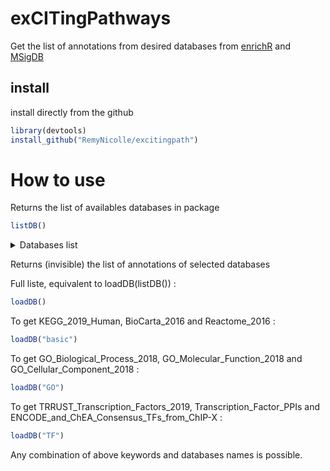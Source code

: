 # exCITingPathways

Get the list of annotations from desired databases from [enrichR](https://amp.pharm.mssm.edu/Enrichr/#stats) and [MSigDB](http://software.broadinstitute.org/gsea/msigdb/index.jsp)

## install
install directly from the github
```R
library(devtools)
install_github("RemyNicolle/excitingpath")
```

# How to use

Returns the list of availables databases in package
```R
listDB()
```

<details>
  <summary>Databases list</summary>
  
 [1] "Achilles_fitness_decrease"                         "Achilles_fitness_increase"                         "Aging_Perturbations_from_GEO_down"                
  [4] "Aging_Perturbations_from_GEO_up"                   "Allen_Brain_Atlas_down"                            "Allen_Brain_Atlas_up"                             
  [7] "ARCHS4_IDG_Coexp"                                  "ARCHS4_Kinases_Coexp"                              "ARCHS4_TFs_Coexp"                                 
 [10] "BioCarta_2016"                                     "BioPlex_2017"                                      "c1.all.v6.2.symbols.gmt"                          
 [13] "c2.all.v6.2.symbols.gmt"                           "c3.all.v6.2.symbols.gmt"                           "c4.all.v6.2.symbols.gmt"                          
 [16] "c5.all.v6.2.symbols.gmt"                           "c6.all.v6.2.symbols.gmt"                           "c7.all.v6.2.symbols.gmt"                          
 [19] "Cancer_Cell_Line_Encyclopedia"                     "ChEA_2016"                                         "Chromosome_Location"                              
 [22] "Chromosome_Location_hg19"                          "dbGaP"                                             "DepMap_WG_CRISPR_Screens_Broad_CellLines_2019"    
 [25] "DepMap_WG_CRISPR_Screens_Sanger_CellLines_2019"    "Disease_Perturbations_from_GEO_down"               "Disease_Perturbations_from_GEO_up"                
 [28] "Disease_Signatures_from_GEO_down_2014"             "Disease_Signatures_from_GEO_up_2014"               "Drug_Perturbations_from_GEO_2014"                 
 [31] "Drug_Perturbations_from_GEO_down"                  "Drug_Perturbations_from_GEO_up"                    "DSigDB"                                           
 [34] "ENCODE_and_ChEA_Consensus_TFs_from_ChIP-X"         "ENCODE_Histone_Modifications_2015"                 "ENCODE_TF_ChIP-seq_2015"                          
 [37] "Enrichr_Libraries_Most_Popular_Genes"              "Enrichr_Submissions_TF-Gene_Coocurrence"           "Epigenomics_Roadmap_HM_ChIP-seq"                  
 [40] "GeneSigDB"                                         "Genome_Browser_PWMs"                               "GO_Biological_Process_2018"                       
 [43] "GO_Cellular_Component_2018"                        "GO_Molecular_Function_2018"                        "GWAS_Catalog_2019"                                
 [46] "HMDB_Metabolites"                                  "Human_Gene_Atlas"                                  "Human_Phenotype_Ontology"                         
 [49] "HumanCyc_2016"                                     "huMAP"                                             "InterPro_Domains_2019"                            
 [52] "KEA_2015"                                          "KEGG_2019_Human"                                   "Kinase_Perturbations_from_GEO_down"               
 [55] "Kinase_Perturbations_from_GEO_up"                  "Ligand_Perturbations_from_GEO_down"                "Ligand_Perturbations_from_GEO_up"                 
 [58] "LINCS_L1000_Chem_Pert_down"                        "LINCS_L1000_Chem_Pert_up"                          "LINCS_L1000_Kinase_Perturbations_down"            
 [61] "LINCS_L1000_Kinase_Perturbations_up"               "LINCS_L1000_Ligand_Perturbations_down"             "LINCS_L1000_Ligand_Perturbations_up"              
 [64] "MCF7_Perturbations_from_GEO_down"                  "MCF7_Perturbations_from_GEO_up"                    "MGI_Mammalian_Phenotype_2017"                     
 [67] "MGI_Mammalian_Phenotype_Level_4"                   "miRTarBase_2017"                                   "MSigDB_Computational"                             
 [70] "MSigDB_Oncogenic_Signatures"                       "NCI-60_Cancer_Cell_Lines"                          "NCI-Nature_2016"                                  
 [73] "NIH_Funded_PIs_2017_AutoRIF_ARCHS4_Predictions"    "NIH_Funded_PIs_2017_GeneRIF_ARCHS4_Predictions"    "NIH_Funded_PIs_2017_Human_AutoRIF"                
 [76] "NIH_Funded_PIs_2017_Human_GeneRIF"                 "NIH_Funded_PIs_2017_Human_GeneRIF(1)"              "NURSA_Human_Endogenous_Complexome"                
 [79] "Old_CMAP_down"                                     "Old_CMAP_up"                                       "OMIM_Disease"                                     
 [82] "OMIM_Expanded"                                     "Panther_2016"                                      "Pfam_Domains_2019"                                
 [85] "Pfam_InterPro_Domains"                             "Phosphatase_Substrates_from_DEPOD"                 "PPI_Hub_Proteins"                                 
 [88] "Rare_Diseases_AutoRIF_ARCHS4_Predictions"          "Rare_Diseases_AutoRIF_Gene_Lists"                  "Rare_Diseases_GeneRIF_ARCHS4_Predictions"         
 [91] "Rare_Diseases_GeneRIF_Gene_Lists"                  "Reactome_2016"                                     "RNA-Seq_Disease_Gene_and_Drug_Signatures_from_GEO"
 [94] "SILAC_Phosphoproteomics"                           "Single_Gene_Perturbations_from_GEO_down"           "Single_Gene_Perturbations_from_GEO_up"            
 [97] "SubCell_BarCode"                                   "SysMyo_Muscle_Gene_Sets"                           "TargetScan_microRNA"                              
[100] "TargetScan_microRNA_2017"                          "TF-LOF_Expression_from_GEO"                        "TF_Perturbations_Followed_by_Expression"          
[103] "Tissue_Protein_Expression_from_Human_Proteome_Map" "Tissue_Protein_Expression_from_ProteomicsDB"       "Transcription_Factor_PPIs"                        
[106] "TRANSFAC_and_JASPAR_PWMs"                          "TRRUST_Transcription_Factors_2019"                 "Virus_Perturbations_from_GEO_down"                
[109] "Virus_Perturbations_from_GEO_up"                   "WikiPathways_2019_Human"     
  
</details>


Returns (invisible) the list of annotations of selected databases

Full liste, equivalent to loadDB(listDB()) :
```R
loadDB()
```
To get KEGG_2019_Human, BioCarta_2016 and Reactome_2016 :
```R
loadDB("basic")
```
To get GO_Biological_Process_2018, GO_Molecular_Function_2018 and GO_Cellular_Component_2018 :
```R
loadDB("GO")
```
To get TRRUST_Transcription_Factors_2019, Transcription_Factor_PPIs and ENCODE_and_ChEA_Consensus_TFs_from_ChIP-X :
```R
loadDB("TF")
```

Any combination of above keywords and databases names is possible.



